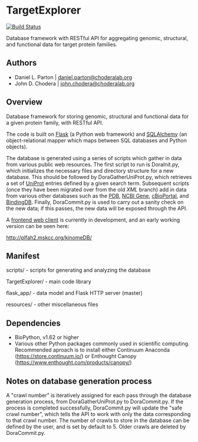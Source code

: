 TargetExplorer
==============

[![Build Status](https://travis-ci.org/choderalab/TargetExplorer.svg)](https://travis-ci.org/choderalab/TargetExplorer)

Database framework with RESTful API for aggregating genomic, structural, and functional data for target protein families.

Authors
-------

* Daniel L. Parton | daniel.parton@choderalab.org
* John D. Chodera | john.chodera@choderalab.org

Overview
--------

Database framework for storing genomic, structural and functional data for a
given protein family, with RESTful API.

The code is built on [Flask](http://flask.pocoo.org/) (a Python web framework)
and [SQLAlchemy](http://www.sqlalchemy.org/) (an object-relational mapper which
maps between SQL databases and Python objects).

The database is generated using a series of scripts which gather in data from
various public web resources. The first script to run is DoraInit.py, which
initializes the necessary files and directory structure for a new database.
This should be followed by DoraGatherUniProt.py, which retrieves a set of
[UniProt](http://www.uniprot.org/) entries defined by a given search term.
Subsequent scripts (once they have been migrated over from the old _XML_
branch) add in data from various other databases such as the
[PDB](http://www.rcsb.org), [NCBI Gene](http://www.ncbi.nlm.nih.gov/gene),
[cBioPortal](http://www.cbioportal.org), and
[BindingDB](http://www.bindingdb.org/bind/index.jsp). Finally, DoraCommit.py is
used to carry out a sanity check on the new data; if this passes, the new data
will be exposed through the API.

A [frontend web client](https://github.com/choderalab/kinomeDB-webclient) is
currently in development, and an early working version can be seen here:

http://plfah2.mskcc.org/kinomeDB/

Manifest
--------

scripts/ - scripts for generating and analyzing the database

TargetExplorer/ - main code library

flask\_app/ - data model and Flask HTTP server (master)

resources/ - other miscellaneous files

Dependencies
------------

* BioPython, v1.62 or higher
* Various other Python packages commonly used in scientific computing. Recommended aproach is to install either Continuum Anaconda (https://store.continuum.io/) or Enthought Canopy (https://www.enthought.com/products/canopy/)

Notes on database generation process
------------------------------------

A "crawl number" is iteratively assigned for each pass through the database
generation process, from DoraGatherUniProt.py to DoraCommit.py. If the process
is completed successfully, DoraCommit.py will update the "safe crawl number",
which tells the API to work with only the data corresponding to that crawl
number. The number of crawls to store in the database can be defined by the
user, and is set by default to 5. Older crawls are deleted by DoraCommit.py.
